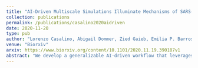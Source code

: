 ```yaml
---
title: "AI-Driven Multiscale Simulations Illuminate Mechanisms of SARS-CoV-2 Spike Dynamics"
collection: publications
permalink: /publications/casalino2020aidriven
date: 2020-11-20
type: pub
author: "Lorenzo Casalino, Abigail Dommer, Zied Gaieb, Emilia P. Barros, Terra Sztain, Surl-Hee Ahn, Anda Trifan, Alexander Brace, Anthony Bogetti, Heng Ma, Hyungro Lee, Matteo Turilli, Syma Khalid, Lillian Chong, Carlos Simmerling, David J. Hardy, Julio D. C. Maia, James C. Phillips, Thorsten Kurth, Abraham Stern, Lei Huang, John McCalpin, Mahidhar Tatineni, Tom Gibbs, John E. Stone, Shantenu Jha, Arvind Ramanathan, Rommie E. Amaro"
venue: "Biorxiv"
arxiv: https://www.biorxiv.org/content/10.1101/2020.11.19.390187v1
abstract: "We develop a generalizable AI-driven workflow that leverages heterogeneous HPC resources to explore the time-dependent dynamics of molecular systems. We use this workflow to investigate the mechanisms of infectivity of the SARS-CoV-2 spike protein, the main viral infection machinery. Our workflow enables more efficient investigation of spike dynamics in a variety of complex environments, including within a complete SARS-CoV-2 viral envelope simulation, which contains 305 million atoms and shows strong scaling on ORNL Summit using NAMD. We present several novel scientific discoveries, including the elucidation of the spike’s full glycan shield, the role of spike glycans in modulating the infectivity of the virus, and the characterization of the flexible interactions between the spike and the human ACE2 receptor. We also demonstrate how AI can accelerate conformational sampling across different systems and pave the way for the future application of such methods to additional studies in SARS-CoV-2 and other molecular systems."
---
```

